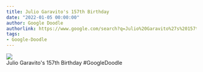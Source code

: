 ```yaml
---
title: Julio Garavito's 157th Birthday
date: "2022-01-05 00:00:00"
author: Google Doodle
authorlink: https://www.google.com/search?q=Julio%20Garavito%27s%20157th%20Birthday
tags:
- Google-Doodle
---
```

<img src="https://www.google.com/logos/doodles/2022/julio-garavitos-157th-birthday-6753651837109171.2-l.png" referrerpolicy="no-referrer"><br>Julio Garavito's 157th Birthday #GoogleDoodle